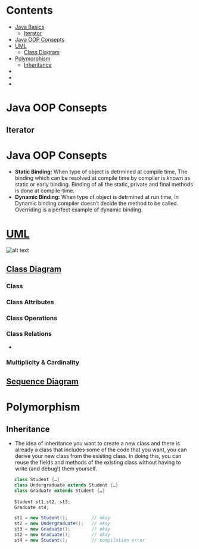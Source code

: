 # Contents
- [Java Basics](#Java_Basics)
  * [Iterator](Iterator)
- [Java OOP Consepts](#Java-OOP-Consepts) 
- [UML](#UML) 
  * [Class Diagram](#Class-Digram)
- [Polymorphism](#Polymorphism)
   * [Inheritance](#Inheritance)
- []()
- []()
- []()


# Java OOP Consepts
## Iterator
# Java OOP Consepts
- **Static Binding:** When type of object is detrmined at compile time, The binding which can be resolved at compile time by compiler is known as static or early binding. Binding of all the static, private and final methods is done at compile-time.
- **Dynamic Binding:** When type of object is detrmined at run time, In Dynamic binding compiler doesn’t decide the method to be called. Overriding is a perfect example of dynamic binding.

# [UML](https://creately.com/blog/diagrams/uml-diagram-types-examples/)
![alt text](https://github.com/basmaashouur/MIU-Courses-Summary/blob/main/UML-Diagram-types.png)

## [Class Diagram](https://www.visual-paradigm.com/guide/uml-unified-modeling-language/uml-class-diagram-tutorial/)
### Class
### Class Attributes
### Class Operations
### Class Relations
 - 
### Multiplicity & Cardinality
## [Sequence Diagram](https://www.visual-paradigm.com/guide/uml-unified-modeling-language/what-is-sequence-diagram/)

# Polymorphism
## Inheritance
- The idea of inheritance you want to create a new class and there is already a class that includes some of the code that you want, you can derive your new class from the existing class. In doing this, you can reuse the fields and methods of the existing class without having to write (and debug!) them yourself.


```java
   class Student {…}
   class Undergraduate extends Student {…}
   class Graduate extends Student {…}
   
   Student st1,st2, st3;
   Graduate st4;

   st1 = new Student();         // okay
   st2 = new Undergraduate();   // okay
   st3 = new Graduate();        // okay
   st2 = new Graduate();        // okay
   st4 = new Student();         // compilation error

````
